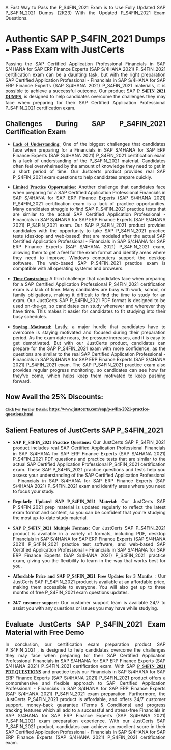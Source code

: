 <p dir="auto" style="text-align: justify;">A Fast Way to Pass the P_S4FIN_2021 Exam is to Use Fully Updated SAP P_S4FIN_2021 Dumps (2K23) With the Updated P_S4FIN_2021 Exam Questions.</p>

<h1 style="text-align: justify;"><strong>Authentic SAP P_S4FIN_2021 Dumps - Pass Exam with JustCerts</strong></h1>

<p style="text-align: justify;">Passing the SAP Certified Application Professional Financials in SAP S/4HANA for SAP ERP Finance Experts (SAP S/4HANA 2021) P_S4FIN_2021 certification exam can be a daunting task, but with the right preparation SAP Certified Application Professional - Financials in SAP S/4HANA for SAP ERP Finance Experts (SAP S/4HANA 2021) P_S4FIN_2021 materials, it is possible to achieve a successful outcome. Our product SAP <strong><a href="https://www.justcerts.com/sap/p-s4fin-2021-practice-questions.html"><span style="font-family:Georgia,serif;"><u>P_S4FIN_2021 DUMPS</u></span></a></strong>, is designed to help candidates overcome the challenges they may face when preparing for their SAP Certified Application Professional P_S4FIN_2021 certification exam.</p>

<h2 style="text-align: justify;"><strong>Challenges During SAP P_S4FIN_2021 Certification Exam</strong></h2>

<ul>
	<li style="text-align: justify;"><u><span style="font-family:Georgia,serif;"><strong>Lack of Understanding:</strong></span></u> One of the biggest challenges that candidates face when preparing for a Financials in SAP S/4HANA for SAP ERP Finance Experts (SAP S/4HANA 2021) P_S4FIN_2021 certification exam is a lack of understanding of the P_S4FIN_2021 material. Candidates often feel overwhelmed by the amount of knowledge they need to get in a short period of time. Our Justcerts product provides real SAP P_S4FIN_2021 exam questions to help candidates prepare quickly.</li>
</ul>

<ul>
	<li style="text-align: justify;"><u><span style="font-family:Georgia,serif;"><strong>Limited Practice Opportunities:</strong></span></u> Another challenge that candidates face when preparing for a SAP Certified Application Professional Financials in SAP S/4HANA for SAP ERP Finance Experts (SAP S/4HANA 2021) P_S4FIN_2021 certification exam is a lack of practice opportunities. Many candidates struggle to find SAP P_S4FIN_2021 practice tests that are similar to the actual SAP Certified Application Professional - Financials in SAP S/4HANA for SAP ERP Finance Experts (SAP S/4HANA 2021) P_S4FIN_2021 exam. Our SAP P_S4FIN_2021 product provides candidates with the opportunity to take SAP P_S4FIN_2021 practice tests (desktop and web-based) that are modeled after the actual SAP Certified Application Professional - Financials in SAP S/4HANA for SAP ERP Finance Experts (SAP S/4HANA 2021) P_S4FIN_2021 exam, allowing them to get a feel for the exam format and identify areas where they need to improve. Windows computers support the desktop software. The web-based SAP P_S4FIN_2021 practice exam is compatible with all operating systems and browsers.</li>
</ul>

<ul>
	<li style="text-align: justify;"><u><span style="font-family:Georgia,serif;"><strong>Time Constraints:</strong></span></u> A third challenge that candidates face when preparing for a SAP Certified Application Professional P_S4FIN_2021 certification exam is a lack of time. Many candidates are busy with work, school, or family obligations, making it difficult to find the time to study for an exam. Our JustCerts SAP P_S4FIN_2021 PDF format is designed to be used on-the-go, so candidates can study whenever and wherever they have time. This makes it easier for candidates to fit studying into their busy schedules.</li>
</ul>

<ul>
	<li style="text-align: justify;"><u><span style="font-family:Georgia,serif;"><strong>Staying Motivated:</strong></span></u> Lastly, a major hurdle that candidates have to overcome is staying motivated and focused during their preparation period. As the exam date nears, the pressure increases, and it is easy to get demotivated. But with our JustCerts product, candidates can prepare for the SAP P_S4FIN_2021 exam with more confidence, as the questions are similar to the real SAP Certified Application Professional - Financials in SAP S/4HANA for SAP ERP Finance Experts (SAP S/4HANA 2021) P_S4FIN_2021 exam. The SAP P_S4FIN_2021 practice exam also provides regular progress monitoring, so candidates can see how far they've come, which helps keep them motivated to keep pushing forward.</li>
</ul>

<h2 style="text-align: justify;"><strong>Now Avail the 25% Discounts:</strong></h2>

<p><span style="font-size:12px;"><u><span style="font-family:Georgia,serif;"><strong>Click For Further Details:</strong></span></u></span><span style="font-size:14px;"><span style="font-family:Georgia,serif;"><strong> <a href="https://www.justcerts.com/sap/p-s4fin-2021-practice-questions.html">https://www.justcerts.com/sap/p-s4fin-2021-practice-questions.html</a></strong></span></span></p>

<h2 style="text-align: justify;"><strong>Salient Features of JustCerts SAP P_S4FIN_2021</strong></h2>

<ul>
	<li style="text-align: justify;"><span style="font-family:Georgia,serif;"><strong>SAP P_S4FIN_2021 Practice Questions:</strong></span> Our JustCerts SAP P_S4FIN_2021 product includes real SAP Certified Application Professional Financials in SAP S/4HANA for SAP ERP Finance Experts (SAP S/4HANA 2021) P_S4FIN_2021 PDF questions and practice tests that are similar to the actual SAP Certified Application Professional P_S4FIN_2021 certification exam. These SAP P_S4FIN_2021 practice questions and tests help you assess your understanding of the SAP Certified Application Professional - Financials in SAP S/4HANA for SAP ERP Finance Experts (SAP S/4HANA 2021) P_S4FIN_2021 exam and identify areas where you need to focus your study.</li>
</ul>

<ul>
	<li style="text-align: justify;"><span style="font-family:Georgia,serif;"><strong>Regularly Updated SAP P_S4FIN_2021 Material:</strong></span> Our JustCerts SAP P_S4FIN_2021 prep material is updated regularly to reflect the latest exam format and content, so you can be confident that you're studying the most up-to-date study material.</li>
</ul>

<ul>
	<li style="text-align: justify;"><span style="font-family:Georgia,serif;"><strong>SAP P_S4FIN_2021 Multiple Formats:</strong></span> Our JustCerts SAP P_S4FIN_2021 product is available in a variety of formats, including PDF, desktop Financials in SAP S/4HANA for SAP ERP Finance Experts (SAP S/4HANA 2021) P_S4FIN_2021 practice test software, and web-based SAP Certified Application Professional - Financials in SAP S/4HANA for SAP ERP Finance Experts (SAP S/4HANA 2021) P_S4FIN_2021 practice exam, giving you the flexibility to learn in the way that works best for you.</li>
</ul>

<ul>
	<li style="text-align: justify;"><span style="font-family:Georgia,serif;"><strong>Affordable Price and SAP P_S4FIN_2021 Free Updates for 3 Months</strong></span> : Our JustCerts SAP P_S4FIN_2021 product is available at an affordable price, making them accessible to everyone. You will also get up to three months of free P_S4FIN_2021 exam questions updates.</li>
</ul>

<ul>
	<li style="text-align: justify;"><span style="font-family:Georgia,serif;"><strong>24/7 customer support:</strong></span> Our customer support team is available 24/7 to assist you with any questions or issues you may have while studying.</li>
</ul>

<h2 style="text-align: justify;"><strong>Evaluate JustCerts SAP P_S4FIN_2021 Exam Material with Free Demo</strong></h2>

<p style="text-align: justify;">In conclusion, our certification exam preparation product SAP P_S4FIN_2021 , is designed to help candidates overcome the challenges they may face when preparing for their SAP Certified Application Professional Financials in SAP S/4HANA for SAP ERP Finance Experts (SAP S/4HANA 2021) P_S4FIN_2021 certification exam. With SAP <a href="https://www.justcerts.com/sap/p-s4fin-2021-practice-questions.html"><u><strong><span style="font-family:Georgia,serif;">P_S4FIN_2021 PDF QUESTIONS</span></strong></u></a> and practice tests our Financials in SAP S/4HANA for SAP ERP Finance Experts (SAP S/4HANA 2021) P_S4FIN_2021 product offers a comprehensive and flexible approach to SAP Certified Application Professional - Financials in SAP S/4HANA for SAP ERP Finance Experts (SAP S/4HANA 2021) P_S4FIN_2021 exam preparation. Furthermore, the JustCerts P_S4FIN_2021 product is affordable, and offers 24/7 customer support, money-back guarantee (Terms & Conditions) and progress tracking features which all add to a successful and stress-free Financials in SAP S/4HANA for SAP ERP Finance Experts (SAP S/4HANA 2021) P_S4FIN_2021 exam preparation experience. With our JustCerts SAP P_S4FIN_2021 product, candidates can achieve an excellent score in their SAP Certified Application Professional - Financials in SAP S/4HANA for SAP ERP Finance Experts (SAP S/4HANA 2021) P_S4FIN_2021 certification exam.</p>
